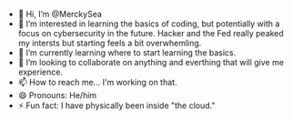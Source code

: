 - 👋 Hi, I’m @MerckySea
- 👀 I’m interested in learning the basics of coding, but potentially with a focus on cybersecurity in the future. Hacker and the Fed really peaked my intersts but starting feels a bit overwhemling. 
- 🌱 I’m currently learning where to start learning the basics. 
- 💞️ I’m looking to collaborate on anything and everthing that will give me experience. 
- 📫 How to reach me... I'm working on that.
- 😄 Pronouns: He/him
- ⚡ Fun fact: I have physically been inside "the cloud."  

<!---
MerckySea/MerckySea is a ✨ special ✨ repository because its `README.md` (this file) appears on your GitHub profile.
You can click the Preview link to take a look at your changes.
--->
